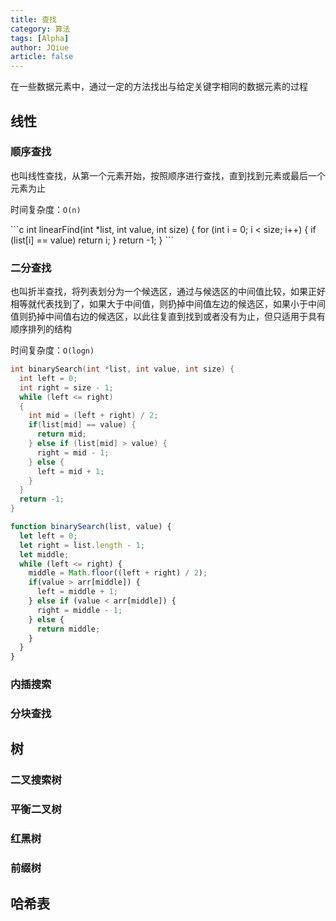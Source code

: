 ```yaml
---
title: 查找
category: 算法
tags: [Alpha]
author: JQiue
article: false
---
```


在一些数据元素中，通过一定的方法找出与给定关键字相同的数据元素的过程

## 线性

### 顺序查找

也叫线性查找，从第一个元素开始，按照顺序进行查找，直到找到元素或最后一个元素为止

时间复杂度：`O(n)`

<CodeGroup>

<CodeGroupItem title="C" active>
```c
int linearFind(int *list, int value, int size) {
  for (int i = 0; i < size; i++)
  {
    if (list[i] == value) return i;
  }
  return -1;
}
```
</CodeGroupItem>

</CodeGroup>

### 二分查找

也叫折半查找，将列表划分为一个候选区，通过与候选区的中间值比较，如果正好相等就代表找到了，如果大于中间值，则扔掉中间值左边的候选区，如果小于中间值则扔掉中间值右边的候选区，以此往复直到找到或者没有为止，但只适用于具有顺序排列的结构

时间复杂度：`O(logn)`

<CodeGroup>

<CodeGroupItem title="C" active>

```c
int binarySearch(int *list, int value, int size) {
  int left = 0;
  int right = size - 1;
  while (left <= right)
  {
    int mid = (left + right) / 2;
    if(list[mid] == value) {
      return mid;
    } else if (list[mid] > value) {
      right = mid - 1;
    } else {
      left = mid + 1;
    }
  }
  return -1;
}
```

</CodeGroupItem>

<CodeGroupItem title="JavaScript">

```js
function binarySearch(list, value) {
  let left = 0;
  let right = list.length - 1;
  let middle;
  while (left <= right) {
    middle = Math.floor((left + right) / 2);
    if(value > arr[middle]) {
      left = middle + 1;
    } else if (value < arr[middle]) {
      right = middle - 1;
    } else {
      return middle;
    }
  }
}
```

</CodeGroupItem>

</CodeGroup>

### 内插搜索

### 分块查找

## 树

### 二叉搜索树

### 平衡二叉树

### 红黑树

### 前缀树

## 哈希表
